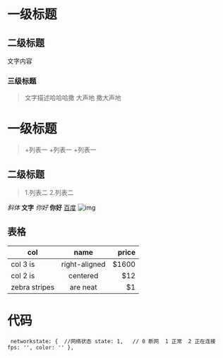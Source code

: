 # 一级标题
## 二级标题
文字内容

### 三级标题

>文字描述哈哈哈撒
 大声地
撒大声地 

# 一级标题
>+列表一
>+列表一
>+列表一

## 二级标题
>1.列表二
>2.列表二

_斜体_  __文字__
*你好* **你好**
[百度](https://www.baidu.com/)
![img](https://ss1.bdstatic.com/5aAHeD3nKgcUp2HgoI7O1ygwehsv/media/ch1000/jpg/%E6%95%99%E5%B8%88%E8%8A%82%E9%80%9A%E6%A0%8F%E8%83%8C%E6%99%AF-2.jpg)


## 表格
| col         | name           | price  |
| ------------- |:-------------:| -----:|
| col 3 is      | right-aligned | $1600 |
| col 2 is      | centered      |   $12 |
| zebra stripes | are neat      |    $1 |

# 代码

  ` networkstate: {  //网络状态
      state: 1,   // 0 断网  1 正常  2 正在连接
      fps: '',
      color: ''
    },` 